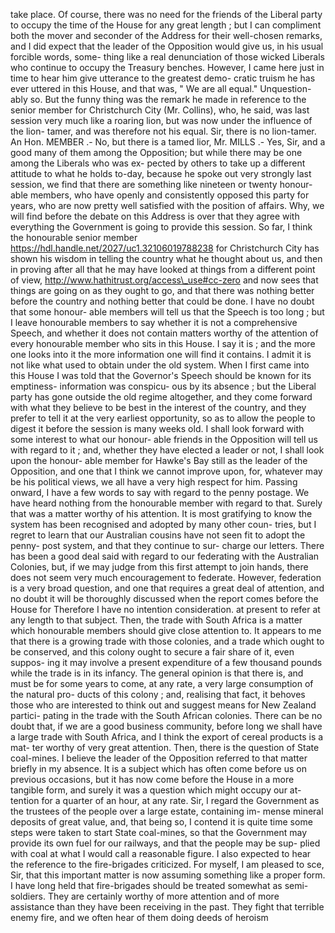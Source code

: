 take place. Of course, there was no need for the friends of the Liberal party to occupy the time of the House for any great length ; but I can compliment both the mover and seconder of the Address for their well-chosen remarks, and I did expect that the leader of the Opposition would give us, in his usual forcible words, some- thing like a real denunciation of those wicked Liberals who continue to occupy the Treasury benches. However, I came here just in time to hear him give utterance to the greatest demo- cratic truism he has ever uttered in this House, and that was, " We are all equal." Unquestion- ably so. But the funny thing was the remark he made in reference to the senior member for Christchurch City (Mr. Collins), who, he said, was last session very much like a roaring lion, but was now under the influence of the lion- tamer, and was therefore not his equal. Sir, there is no lion-tamer. An Hon. MEMBER .- No, but there is a tamed lior, Mr. MILLS .- Yes, Sir, and a good many of them among the Opposition; but while there may be one among the Liberals who was ex- pected by others to take up a different attitude to what he holds to-day, because he spoke out very strongly last session, we find that there are something like nineteen or twenty honour- able members, who have openly and consistently opposed this party for years, who are now pretty well satisfied with the position of affairs. Why, we will find before the debate on this Address is over that they agree with everything the Government is going to provide this session. So far, I think the honourable senior member https://hdl.handle.net/2027/uc1.32106019788238 for Christchurch City has shown his wisdom in telling the country what he thought about us, and then in proving after all that he may have looked at things from a different point of view, http://www.hathitrust.org/access\_use#cc-zero and now sees that things are going on as they ought to go, and that there was nothing better before the country and nothing better that could be done. I have no doubt that some honour- able members will tell us that the Speech is too long ; but I leave honourable members to say whether it is not a comprehensive Speech, and whether it does not contain matters worthy of the attention of every honourable member who sits in this House. I say it is ; and the more one looks into it the more information one will find it contains. I admit it is not like what used to obtain under the old system. When I first came into this House I was told that the Governor's Speech should be known for its emptiness- information was conspicu- ous by its absence ; but the Liberal party has gone outside the old regime altogether, and they come forward with what they believe to be best in the interest of the country, and they prefer to tell it at the very earliest opportunity, so as to allow the people to digest it before the session is many weeks old. I shall look forward with some interest to what our honour- able friends in the Opposition will tell us with regard to it ; and, whether they have elected a leader or not, I shall look upon the honour- able member for Hawke's Bay still as the leader of the Opposition, and one that I think we cannot improve upon, for, whatever may be his political views, we all have a very high respect for him. Passing onward, I have a few words to say with regard to the penny postage. We have heard nothing from the honourable member with regard to that. Surely that was a matter worthy of his attention. It is most gratifying to know the system has been recognised and adopted by many other coun- tries, but I regret to learn that our Australian cousins have not seen fit to adopt the penny- post system, and that they continue to sur- charge our letters. There has been a good deal said with regard to our federating with the Australian Colonies, but, if we may judge from this first attempt to join hands, there does not seem very much encouragement to federate. However, federation is a very broad question, and one that requires a great deal of attention, and no doubt it will be thoroughly discussed when the report comes before the House for Therefore I have no intention consideration. at present to refer at any length to that subject. Then, the trade with South Africa is a matter which honourable members should give close attention to. It appears to me that there is a growing trade with those colonies, and a trade which ought to be conserved, and this colony ought to secure a fair share of it, even suppos- ing it may involve a present expenditure of a few thousand pounds while the trade is in its infancy. The general opinion is that there is, and must be for some years to come, at any rate, a very large consumption of the natural pro- ducts of this colony ; and, realising that fact, it behoves those who are interested to think out and suggest means for New Zealand partici- pating in the trade with the South African colonies. There can be no doubt that, if we are a good business community, before long we shall have a large trade with South Africa, and I think the export of cereal products is a mat- ter worthy of very great attention. Then, there is the question of State coal-mines. I believe the leader of the Opposition referred to that matter briefly in my absence. It is a subject which has often come before us on previous occasions, but it has now come before the House in a more tangible form, and surely it was a question which might occupy our at- tention for a quarter of an hour, at any rate. Sir, I regard the Government as the trustees of the people over a large estate, containing im- mense mineral deposits of great value, and, that being so, I contend it is quite time some steps were taken to start State coal-mines, so that the Government may provide its own fuel for our railways, and that the people may be sup- plied with coal at what I would call a reasonable figure. I also expected to hear the reference to the fire-brigades criticized. For myself, I am pleased to sce, Sir, that this important matter is now assuming something like a proper form. I have long held that fire-brigades should be treated somewhat as semi-soldiers. They are certainly worthy of more attention and of more assistance than they have been receiving in the past. They fight that terrible enemy fire, and we often hear of them doing deeds of heroism 